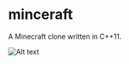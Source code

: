 # minceraft

A Minecraft clone written in C++11.

![Alt text](https://github.com/CobaltXII/minceraft/blob/master/img/screenshot_1.png?raw=true)